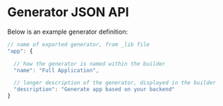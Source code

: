 # Generator JSON API

Below is an example generator definition:

```javascript
// name of exported generator, from _lib file 
"app": {

  // how the generator is named within the builder 
  "name": "Full Application",

  // longer description of the generator, displayed in the builder 
  "description": "Generate app based on your backend"
}
```


